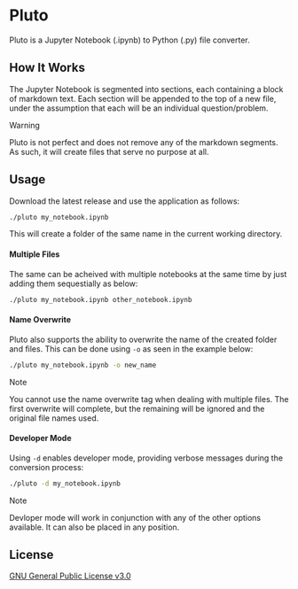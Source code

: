 # Pluto

Pluto is a Jupyter Notebook (.ipynb) to Python (.py) file converter.

## How It Works

The Jupyter Notebook is segmented into sections, each containing a block of markdown text. Each section will be appended to the top of a new file, under the assumption that each will be an individual question/problem.

> [!WARNING]
> Pluto is not perfect and does not remove any of the markdown segments. As such, it will create files that serve no purpose at all.

## Usage

Download the latest release and use the application as follows:

```bash
./pluto my_notebook.ipynb
```

This will create a folder of the same name in the current working directory.

#### Multiple Files

The same can be acheived with multiple notebooks at the same time by just adding them sequestially as below:

```bash
./pluto my_notebook.ipynb other_notebook.ipynb
```
  
#### Name Overwrite

Pluto also supports the ability to overwrite the name of the created folder and files. This can be done using ```-o``` as seen in the example below: 

```bash
./pluto my_notebook.ipynb -o new_name
```

> [!NOTE] 
> You cannot use the name overwrite tag when dealing with multiple files. The first overwrite will complete, but the remaining will be ignored and the original file names used.

#### Developer Mode

Using ```-d``` enables developer mode, providing verbose messages during the conversion process:

```bash
./pluto -d my_notebook.ipynb
```

> [!NOTE]
> Devloper mode will work in conjunction with any of the other options available. It can also be placed in any position.

## License

[GNU General Public License v3.0](https://www.gnu.org/licenses/gpl-3.0.en.html)